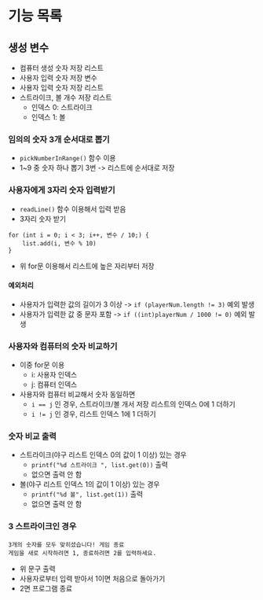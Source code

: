 # 기능 목록

## 생성 변수
- 컴퓨터 생성 숫자 저장 리스트
- 사용자 입력 숫자 저장 변수
- 사용자 입력 숫자 저장 리스트
- 스트라이크, 볼 개수 저장 리스트
    - 인덱스 0: 스트라이크
    - 인덱스 1: 볼

### 임의의 숫자 3개 순서대로 뽑기
- `pickNumberInRange()` 함수 이용
- 1~9 중 숫자 하나 뽑기 3번 -> 리스트에 순서대로 저장

### 사용자에게 3자리 숫자 입력받기
- `readLine()` 함수 이용해서 입력 받음
- 3자리 숫자 받기
```
for (int i = 0; i < 3; i++, 변수 / 10;) {
    list.add(i, 변수 % 10)
}
```
- 위 for문 이용해서 리스트에 높은 자리부터 저장
#### 예외처리
- 사용자가 입력한 값의 길이가 3 이상 -> `if (playerNum.length != 3)` 예외 발생
- 사용자가 입력한 값 중 문자 포함 -> `if ((int)playerNum / 1000 != 0)` 예외 발생

### 사용자와 컴퓨터의 숫자 비교하기
- 이중 for문 이용
    - i: 사용자 인덱스
    - j: 컴퓨터 인덱스
- 사용자와 컴퓨터 비교해서 숫자 동일하면
    - `i == j` 인 경우, 스트라이크/볼 개서 저장 리스트의 인덱스 0에 1 더하기
    - `i != j` 인 경우, 리스트 인덱스 1에 1 더하기

### 숫자 비교 출력
- 스트라이크(야구 리스트 인덱스 0의 값이 1 이상) 있는 경우
    - `printf("%d 스트라이크 ", list.get(0))` 출력
    - 없으면 출력 안 함
- 볼(야구 리스트 인덱스 1의 값이 1 이상) 있는 경우
    - `printf("%d 볼", list.get(1))` 출력
    - 없으면 출력 안 함

### 3 스트라이크인 경우
```
3개의 숫자를 모두 맞히셨습니다! 게임 종료
게임을 새로 시작하려면 1, 종료하려면 2를 입력하세요.
```
- 위 문구 출력
- 사용자로부터 입력 받아서 1이면 처음으로 돌아가기
- 2면 프로그램 종료
